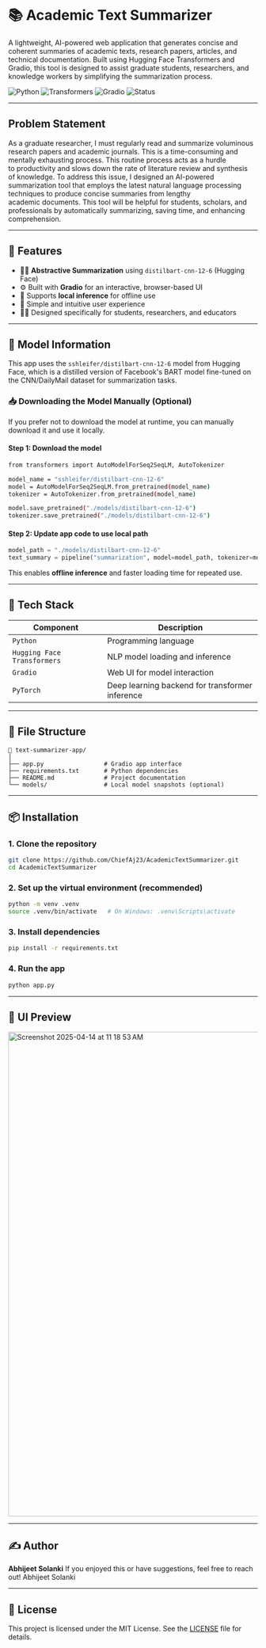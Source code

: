 # 📚 Academic Text Summarizer
A lightweight, AI-powered web application that generates concise and coherent summaries of academic texts, research papers, articles, and technical documentation. Built using Hugging Face Transformers and Gradio, this tool is designed to assist graduate students, researchers, and knowledge workers by simplifying the summarization process.

![Python](https://img.shields.io/badge/Python-3.11-blue?logo=python)
![Transformers](https://img.shields.io/badge/🤗-Transformers-orange)
![Gradio](https://img.shields.io/badge/Gradio-UI-lightgrey?logo=gradio)
![Status](https://img.shields.io/badge/Status-Active-brightgreen)

---

## Problem Statement
As a graduate researcher, I must regularly read and summarize voluminous research papers and academic journals. This is a time-consuming and mentally exhausting process. This routine process acts as a hurdle to productivity and slows down the rate of literature review and synthesis of knowledge. To address this issue, I designed an AI-powered summarization tool that employs the latest natural language processing techniques to produce concise summaries from lengthy academic documents. This tool will be helpful for students, scholars, and professionals by automatically summarizing, saving time, and enhancing comprehension.

---

## 🚀 Features

- 🧑‍🧬 **Abstractive Summarization** using `distilbart-cnn-12-6` (Hugging Face)
- ⚙️ Built with **Gradio** for an interactive, browser-based UI
- 💾 Supports **local inference** for offline use
- 💬 Simple and intuitive user experience
- 👨‍🎓 Designed specifically for students, researchers, and educators

---

## 🧠 Model Information

This app uses the `sshleifer/distilbart-cnn-12-6` model from Hugging Face, which is a distilled version of Facebook's BART model fine-tuned on the CNN/DailyMail dataset for summarization tasks.

### 📥 Downloading the Model Manually (Optional)
If you prefer not to download the model at runtime, you can manually download it and use it locally.

#### Step 1: Download the model
```bash
from transformers import AutoModelForSeq2SeqLM, AutoTokenizer

model_name = "sshleifer/distilbart-cnn-12-6"
model = AutoModelForSeq2SeqLM.from_pretrained(model_name)
tokenizer = AutoTokenizer.from_pretrained(model_name)

model.save_pretrained("./models/distilbart-cnn-12-6")
tokenizer.save_pretrained("./models/distilbart-cnn-12-6")
```

#### Step 2: Update app code to use local path
```python
model_path = "./models/distilbart-cnn-12-6"
text_summary = pipeline("summarization", model=model_path, tokenizer=model_path)
```

This enables **offline inference** and faster loading time for repeated use.

---

## 💠 Tech Stack

| Component     | Description                                       |
|---------------|---------------------------------------------------|
| `Python`      | Programming language                              |
| `Hugging Face Transformers` | NLP model loading and inference     |
| `Gradio`      | Web UI for model interaction                      |
| `PyTorch`     | Deep learning backend for transformer inference   |

---

## 📂 File Structure

```
📁 text-summarizer-app/
│
├── app.py                 # Gradio app interface
├── requirements.txt       # Python dependencies
├── README.md              # Project documentation
└── models/                # Local model snapshots (optional)
```

---


## 📦 Installation

### 1. Clone the repository

```bash
git clone https://github.com/ChiefAj23/AcademicTextSummarizer.git
cd AcademicTextSummarizer
```

### 2. Set up the virtual environment (recommended)

```bash
python -m venv .venv
source .venv/bin/activate   # On Windows: .venv\Scripts\activate
```

### 3. Install dependencies

```bash
pip install -r requirements.txt
```

### 4. Run the app

```bash
python app.py
```

---

## 📸 UI Preview

<img width="979" alt="Screenshot 2025-04-14 at 11 18 53 AM" src="https://github.com/user-attachments/assets/ac21fbe7-56d6-4c92-9a5d-1c8e9d3a4eec" />

---

## ✍️ Author

**Abhijeet Solanki**
If you enjoyed this or have suggestions, feel free to reach out!
Abhijeet Solanki

---

## 📄 License

This project is licensed under the MIT License. See the [LICENSE](LICENSE) file for details.

